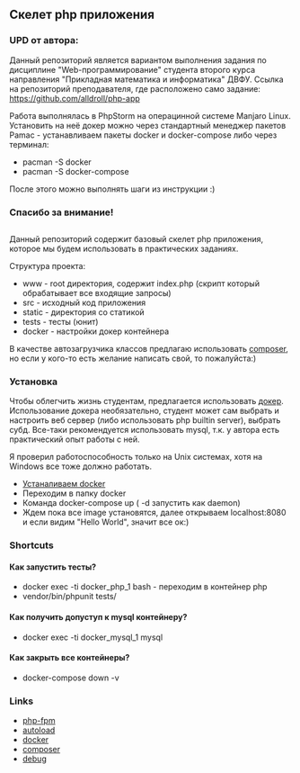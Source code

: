 ## Скелет php приложения

### UPD от автора: 

Данный репозиторий является вариантом выполнения задания по дисциплине "Web-программирование" студента второго 
курса направления "Прикладная математика и информатика" ДВФУ. Ссылка на репозиторий преподавателя, где расположено 
само задание: https://github.com/alldroll/php-app

Работа выполнялась в PhpStorm на операцинной системе Manjaro Linux. Установить на неё докер можно через стандартный 
менеджер пакетов Pamac - устанавливаем пакеты docker и docker-compose либо через терминал:
* pacman -S docker
* pacman -S docker-compose

После этого можно выполнять шаги из инструкции :) 

### Спасибо за внимание!
##
Данный репозиторий содержит базовый скелет php приложения, которое мы будем
использовать в практических заданиях.

Структура проекта:
* www - root директория, содержит index.php (скрипт который обрабатывает все входящие запросы)
* src - исходный код приложения
* static - директория со статикой
* tests - тесты (юнит)
* docker - настройки докер контейнера

В качестве автозагрузчика классов предлагаю использовать [composer](https://getcomposer.org/),
но если у кого-то есть желание написать свой, то пожалуйста:)

### Установка

Чтобы облегчить жизнь студентам, предлагается использовать [докер](https://www.docker.com/what-container).
Использование докера необязательно, студент может сам выбрать и настроить веб сервер (либо использовать php builtin server),
выбрать субд. Все-таки рекомендуется использовать mysql, т.к. у автора есть практический опыт работы с ней.

Я проверил работоспособность только на Unix системах, хотя на Windows все тоже должно работать.

* [Устаналиваем docker](https://docs.docker.com/install/)
* Переходим в папку docker
* Команда docker-compose up ( -d запустить как daemon)
* Ждем пока все image установятся, далее открываем localhost:8080 и если видим "Hello World", значит все ок:)

### Shortcuts

#### Как запустить тесты?
* docker exec -ti docker_php_1 bash - переходим в контейнер php
* vendor/bin/phpunit tests/

#### Как получить допуступ к mysql контейнеру?
* docker exec -ti docker_mysql_1 mysql


#### Как закрыть все контейнеры?
* docker-compose down -v

### Links
* [php-fpm](http://php.net/manual/ru/install.fpm.php)
* [autoload](http://php.net/manual/ru/language.oop5.autoload.php)
* [docker](https://www.docker.com/)
* [composer](https://getcomposer.org/)
* [debug](https://medium.com/@pablofmorales/xdebug-with-docker-and-phpstorm-786da0d0fad2)
